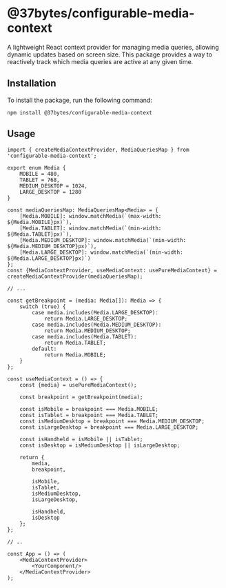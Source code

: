 # @37bytes/configurable-media-context

A lightweight React context provider for managing media queries, allowing dynamic updates based on screen size. This package provides a way to reactively track which media queries are active at any given time.

## Installation

To install the package, run the following command:

```shell
npm install @37bytes/configurable-media-context
```

## Usage

```tsx
import { createMediaContextProvider, MediaQueriesMap } from 'configurable-media-context';

export enum Media {
    MOBILE = 480,
    TABLET = 768,
    MEDIUM_DESKTOP = 1024,
    LARGE_DESKTOP = 1280
}

const mediaQueriesMap: MediaQueriesMap<Media> = {
    [Media.MOBILE]: window.matchMedia(`(max-width: ${Media.MOBILE}px)`),
    [Media.TABLET]: window.matchMedia(`(min-width: ${Media.TABLET}px)`),
    [Media.MEDIUM_DESKTOP]: window.matchMedia(`(min-width: ${Media.MEDIUM_DESKTOP}px)`),
    [Media.LARGE_DESKTOP]: window.matchMedia(`(min-width: ${Media.LARGE_DESKTOP}px)`)
};
const {MediaContextProvider, useMediaContext: usePureMediaContext} = createMediaContextProvider(mediaQueriesMap);

// ...

const getBreakpoint = (media: Media[]): Media => {
    switch (true) {
        case media.includes(Media.LARGE_DESKTOP):
            return Media.LARGE_DESKTOP;
        case media.includes(Media.MEDIUM_DESKTOP):
            return Media.MEDIUM_DESKTOP;
        case media.includes(Media.TABLET):
            return Media.TABLET;
        default:
            return Media.MOBILE;
    }
};

const useMediaContext = () => {
    const {media} = usePureMediaContext();

    const breakpoint = getBreakpoint(media);

    const isMobile = breakpoint === Media.MOBILE;
    const isTablet = breakpoint === Media.TABLET;
    const isMediumDesktop = breakpoint === Media.MEDIUM_DESKTOP;
    const isLargeDesktop = breakpoint === Media.LARGE_DESKTOP;

    const isHandheld = isMobile || isTablet;
    const isDesktop = isMediumDesktop || isLargeDesktop;

    return {
        media,
        breakpoint,

        isMobile,
        isTablet,
        isMediumDesktop,
        isLargeDesktop,

        isHandheld,
        isDesktop
    };
};

// ..

const App = () => (
    <MediaContextProvider>
        <YourComponent/>
    </MediaContextProvider>
);
```

